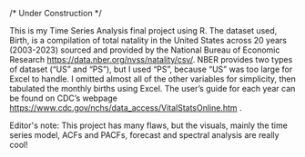 /* Under Construction */

This is my Time Series Analysis final project using R. The dataset used, Birth, is a compilation of total natality in the United States across 20 years (2003-2023) sourced and provided by the National Bureau of Economic Research https://data.nber.org/nvss/natality/csv/. NBER provides two types of dataset (“US” and “PS”), but I used “PS”, because “US” was too large for Excel to handle. I omitted almost all of the other variables for simplicity, then tabulated the monthly births using Excel. The user’s guide for each year can be found on CDC’s webpage https://www.cdc.gov/nchs/data_access/VitalStatsOnline.htm . 

Editor's note: This project has many flaws, but the visuals, mainly the time series model, ACFs and PACFs, forecast and spectral analysis are really cool! 
